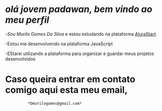 # *olá jovem padawan, bem vindo ao meu perfil*

-*Sou Murilo Gomes Da Silva* e estou estudando na plataforma [AluraStart](https://www.alura.com.br/).

-Estou me desenvolvendo na plataforma JavaScript

-EStarei utilizando a plataforma para organizar e guardar meus projetos desenvolvidos

# Caso queira entrar em contato comigo aqui esta meu email, 
              *Dmurilogomes@gmail.com*
